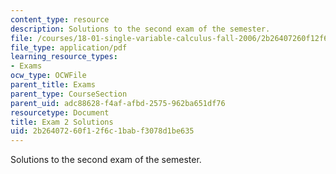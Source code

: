 ```yaml
---
content_type: resource
description: Solutions to the second exam of the semester.
file: /courses/18-01-single-variable-calculus-fall-2006/2b26407260f12f6c1babf3078d1be635_exam2sol.pdf
file_type: application/pdf
learning_resource_types:
- Exams
ocw_type: OCWFile
parent_title: Exams
parent_type: CourseSection
parent_uid: adc88628-f4af-afbd-2575-962ba651df76
resourcetype: Document
title: Exam 2 Solutions
uid: 2b264072-60f1-2f6c-1bab-f3078d1be635
---
```

Solutions to the second exam of the semester.

